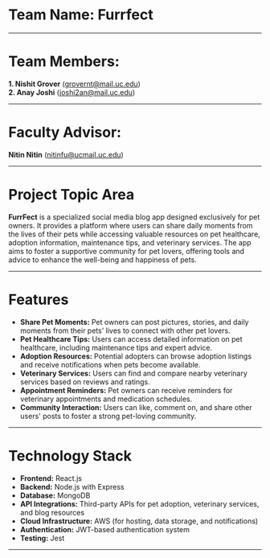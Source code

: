 # Team Name: Furrfect

---

# Team Members:

**1. Nishit Grover** (grovernt@mail.uc.edu)  
**2. Anay Joshi** (joshi2an@mail.uc.edu)

---

# Faculty Advisor:

**Nitin Nitin** (nitinfu@ucmail.uc.edu)

---

# Project Topic Area

**FurrFect** is a specialized social media blog app designed exclusively for pet owners. It provides a platform where users can share daily moments from the lives of their pets while accessing valuable resources on pet healthcare, adoption information, maintenance tips, and veterinary services. The app aims to foster a supportive community for pet lovers, offering tools and advice to enhance the well-being and happiness of pets.

---

# Features

- **Share Pet Moments:** Pet owners can post pictures, stories, and daily moments from their pets' lives to connect with other pet lovers.
- **Pet Healthcare Tips:** Users can access detailed information on pet healthcare, including maintenance tips and expert advice.
- **Adoption Resources:** Potential adopters can browse adoption listings and receive notifications when pets become available.
- **Veterinary Services:** Users can find and compare nearby veterinary services based on reviews and ratings.
- **Appointment Reminders:** Pet owners can receive reminders for veterinary appointments and medication schedules.
- **Community Interaction:** Users can like, comment on, and share other users' posts to foster a strong pet-loving community.

---

# Technology Stack

- **Frontend:** React.js
- **Backend:** Node.js with Express
- **Database:** MongoDB
- **API Integrations:** Third-party APIs for pet adoption, veterinary services, and blog resources
- **Cloud Infrastructure:** AWS (for hosting, data storage, and notifications)
- **Authentication:** JWT-based authentication system
- **Testing:** Jest

---


